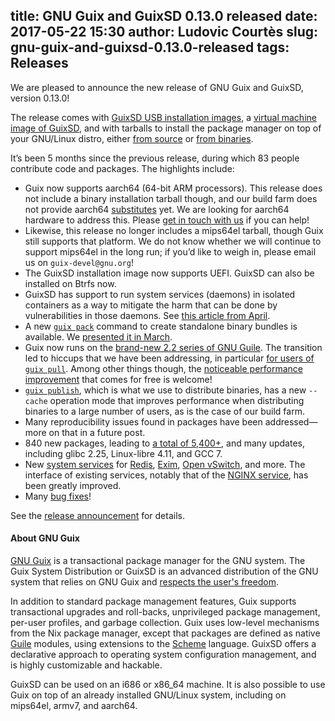 title: GNU Guix and GuixSD 0.13.0 released
date: 2017-05-22 15:30
author: Ludovic Courtès
slug: gnu-guix-and-guixsd-0.13.0-released
tags: Releases
---
We are pleased to announce the new release of GNU Guix and GuixSD,
version 0.13.0!

The release comes with
[GuixSD USB installation images](https://www.gnu.org/software/guix/manual/html_node/System-Installation.html),
a
[virtual machine image of GuixSD](https://www.gnu.org/software/guix/manual/html_node/Running-GuixSD-in-a-VM.html),
and with tarballs to install the package manager on top of your
GNU/Linux distro, either
[from source](https://www.gnu.org/software/guix/manual/html_node/Requirements.html)
or
[from binaries](https://www.gnu.org/software/guix/manual/html_node/Binary-Installation.html).

It’s been 5 months since the previous release, during which 83 people
contribute code and packages.  The highlights include:

  - Guix now supports aarch64 (64-bit ARM processors).  This release
    does not include a binary installation tarball though, and our build
    farm does not provide aarch64
    [substitutes](https://www.gnu.org/software/guix/manual/html_node/Substitutes.html)
    yet.  We are looking for aarch64 hardware to address this.  Please
    [get in touch with us](https://www.gnu.org/software/guix/donate/) if
    you can help!
  - Likewise, this release no longer includes a mips64el tarball, though
    Guix still supports that platform.  We do not know whether we will
    continue to support mips64el in the long run; if you’d like to weigh
    in, please email us on `guix-devel@gnu.org`!
  - The GuixSD installation image now supports UEFI.  GuixSD can also be
    installed on Btrfs now.
  - GuixSD has support to run system services (daemons) in isolated
    containers as a way to mitigate the harm that can be done by
    vulnerabilities in those daemons.  See
    [this article from April](https://www.gnu.org/software/guix/news/running-system-services-in-containers.html).
  - A new
    [`guix pack`](https://www.gnu.org/software/guix/manual/html_node/Invoking-guix-pack.html)
    command to create standalone binary bundles is available.  We
    [presented it in March](https://www.gnu.org/software/guix/news/creating-bundles-with-guix-pack.html).
  - Guix now runs on the
    [brand-new 2.2 series of GNU Guile](https://www.gnu.org/software/guile/news/gnu-guile-220-released.html).
    The transition led to hiccups that we have been addressing, in particular
    [for users of `guix pull`](https://lists.gnu.org/archive/html/guix-devel/2017-05/msg00123.html).
    Among other things though, the
    [noticeable performance improvement](https://lists.gnu.org/archive/html/guix-devel/2017-04/msg00427.html)
    that comes for free is welcome!
  - [`guix publish`](https://www.gnu.org/software/guix/manual/html_node/Invoking-guix-publish.html),
    which is what we use to distribute binaries, has a new `--cache`
    operation mode that improves performance when distributing binaries
    to a large number of users, as is the case of our build farm.
  - Many reproducibility issues found in packages have been
    addressed—more on that in a future post.
  - 840 new packages, leading to
    [a total of 5,400+](https://www.gnu.org/software/guix/packages/),
    and many updates, including glibc 2.25, Linux-libre 4.11, and GCC 7.
  - New
    [system services](https://www.gnu.org/software/guix/manual/html_node/Services.html)
    for
    [Redis](https://www.gnu.org/software/guix/manual/html_node/Database-Services.html#index-redis_002dservice_002dtype),
    [Exim](https://www.gnu.org/software/guix/manual/html_node/Mail-Services.html#index-exim_002dservice_002dtype),
    [Open vSwitch](https://www.gnu.org/software/guix/manual/html_node/Networking-Services.html#index-openvswitch_002dservice_002dtype), and more.  The interface of existing
    services, notably that of the
    [NGINX service](https://www.gnu.org/software/guix/manual/html_node/Web-Services.html),
    has been greatly improved.
  - Many [bug fixes](https://debbugs.gnu.org/cgi/pkgreport.cgi?pkg=guix#_4_2_5)!

See the
[release announcement](https://lists.gnu.org/archive/html/guix-devel/2017-05/msg00379.html)
for details.

#### About GNU Guix

[GNU Guix](https://www.gnu.org/software/guix) is a transactional package
manager for the GNU system.  The Guix System Distribution or GuixSD is
an advanced distribution of the GNU system that relies on GNU Guix and
[respects the user's
freedom](https://www.gnu.org/distros/free-system-distribution-guidelines.html).

In addition to standard package management features, Guix supports
transactional upgrades and roll-backs, unprivileged package management,
per-user profiles, and garbage collection.  Guix uses low-level
mechanisms from the Nix package manager, except that packages are
defined as native [Guile](https://www.gnu.org/software/guile) modules,
using extensions to the [Scheme](http://schemers.org) language.  GuixSD
offers a declarative approach to operating system configuration
management, and is highly customizable and hackable.

GuixSD can be used on an i686 or x86_64 machine.  It is also possible to
use Guix on top of an already installed GNU/Linux system, including on
mips64el, armv7, and aarch64.
